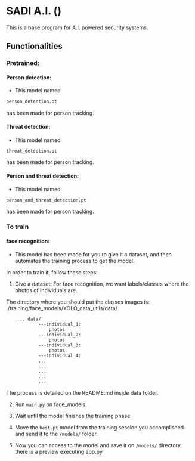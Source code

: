 # SADI A.I. ()

This is a base program for A.I. powered security systems.

## Functionalities

### Pretrained:

#### Person detection:

- This model named

```python
person_detection.pt
```

has been made for person tracking.

#### Threat detection:

- This model named

```python
threat_detection.pt
```

has been made for person tracking.

#### Person and threat detection:

- This model named

```python
person_and_threat_detection.pt
```

has been made for person tracking.

### To train

#### face recognition:

- This model has been made for you to give it a dataset, and then automates the training process to get the model.

In order to train it, follow these steps:

1. Give a dataset: For face recognition, we want labels/classes where the photos of individuals are.

The directory where you should put the classes images is: ./training/face_models/YOLO_data_utils/data/

        ... data/
                ---individual_1:
                    photos
                ---individual_2:
                    photos
                ---individual_3:
                    photos
                ---individual_4:
                ...
                ...
                ...
                ...
                ...

The process is detailed on the README.md inside data folder.

2. Run `main.py` on face_models.

3. Wait until the model finishes the training phase.

4. Move the `best.pt` model from the training session you accomplished and send it to the `/models/` folder.

5. Now you can access to the model and save it on `/models/` directory, there is a preview executing app.py
